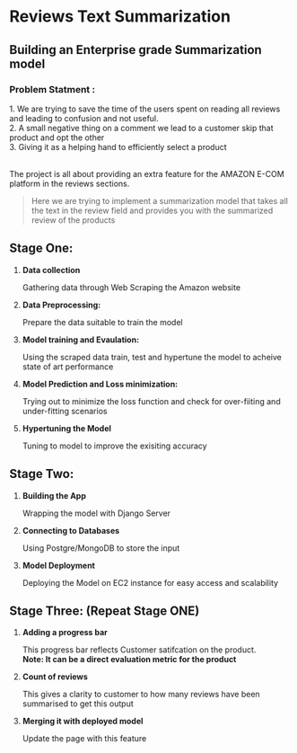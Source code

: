 
<h1><strong>Reviews Text Summarization</strong></h1>
<h2> Building an Enterprise grade Summarization model </h2> 

<h3> <strong>Problem Statment : </strong> </h3>
  1. We are trying to save the time of the users spent on reading all reviews and leading to confusion and not useful.<br>
  2. A small negative thing on a comment we lead to a customer skip that product and opt the other <br>
  3. Giving it as a helping hand to efficiently select a product <br>
<br>
<p>The project is all about providing an extra feature for the AMAZON E-COM platform in the reviews sections. <br>

>Here we are trying to implement a summarization model that takes all the text in the review field and provides you with the summarized review of the products </p>


<h2> <strong>Stage One: </strong> </h2>

<ol>
  <li><strong>Data collection </strong>
    <p>Gathering data through Web Scraping the Amazon website </p>
  <li> <strong>Data Preprocessing: </strong>
    <p>Prepare the data suitable to train the model </p>
  <li> <strong>Model training and Evaulation: </strong>
    <p>Using the scraped data train, test and hypertune the model  to acheive state of art performance </p> 
  <li> <strong>Model Prediction and Loss minimization: </strong>
    <p>Trying out to minimize the loss function and check for over-fiiting and under-fitting scenarios </p> 
  <li> <strong>Hypertuning the Model</strong>
    <p>Tuning to model to improve the exisiting accuracy</p> </ol>
     

<h2> <strong>Stage Two: </strong> </h2>
<ol>
  <li> <strong>Building the App</strong>
    <p>Wrapping the model with Django Server </p>
  <li> <strong>Connecting to Databases</strong>
    <p>Using Postgre/MongoDB to store the input</p>
  <li> <strong>Model Deployment</strong>
    <p>Deploying the Model on EC2 instance for easy access and scalability</p>
</ol>

<h2> <strong>Stage Three: (Repeat Stage ONE) </strong> </h2>
<ol>
   <li><strong>Adding a progress bar</strong>
    <p>This progress bar reflects Customer satifcation on the product. <br> <strong>Note: It can be a direct evaluation metric for the product </strong>
    </p>
    
  <li><strong>Count of reviews</strong>
    <p>This gives a clarity to customer to how many reviews have been summarised to get this output 
    </p>

  <li><strong>Merging it with deployed model</strong>
    <p>Update the page with this feature</p>